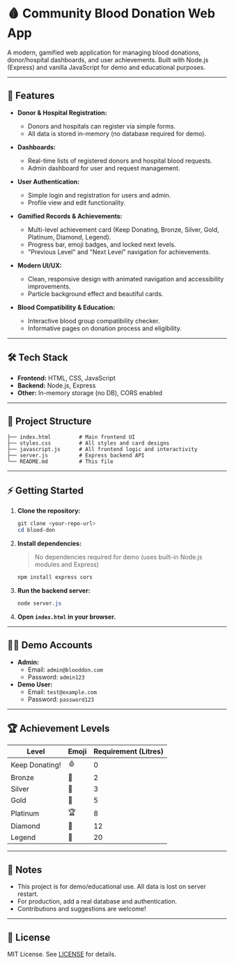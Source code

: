 # 🩸 Community Blood Donation Web App

A modern, gamified web application for managing blood donations, donor/hospital dashboards, and user achievements. Built with Node.js (Express) and vanilla JavaScript for demo and educational purposes.

---

## 🚀 Features

- **Donor & Hospital Registration:**
  - Donors and hospitals can register via simple forms.
  - All data is stored in-memory (no database required for demo).

- **Dashboards:**
  - Real-time lists of registered donors and hospital blood requests.
  - Admin dashboard for user and request management.

- **User Authentication:**
  - Simple login and registration for users and admin.
  - Profile view and edit functionality.

- **Gamified Records & Achievements:**
  - Multi-level achievement card (Keep Donating, Bronze, Silver, Gold, Platinum, Diamond, Legend).
  - Progress bar, emoji badges, and locked next levels.
  - "Previous Level" and "Next Level" navigation for achievements.

- **Modern UI/UX:**
  - Clean, responsive design with animated navigation and accessibility improvements.
  - Particle background effect and beautiful cards.

- **Blood Compatibility & Education:**
  - Interactive blood group compatibility checker.
  - Informative pages on donation process and eligibility.

---

## 🛠️ Tech Stack

- **Frontend:** HTML, CSS, JavaScript
- **Backend:** Node.js, Express
- **Other:** In-memory storage (no DB), CORS enabled

---

## 📂 Project Structure

```
├── index.html         # Main frontend UI
├── styles.css         # All styles and card designs
├── javascript.js      # All frontend logic and interactivity
├── server.js          # Express backend API
└── README.md          # This file
```

---

## ⚡ Getting Started

1. **Clone the repository:**
   ```powershell
   git clone <your-repo-url>
   cd blood-don
   ```
2. **Install dependencies:**
   > No dependencies required for demo (uses built-in Node.js modules and Express)
   ```powershell
   npm install express cors
   ```
3. **Run the backend server:**
   ```powershell
   node server.js
   ```
4. **Open `index.html` in your browser.**

---

## 🧑‍💻 Demo Accounts

- **Admin:**
  - Email: `admin@blooddon.com`
  - Password: `admin123`
- **Demo User:**
  - Email: `test@example.com`
  - Password: `password123`

---

## 🏆 Achievement Levels

| Level           | Emoji | Requirement (Litres) |
|-----------------|-------|----------------------|
| Keep Donating!  | 🩸    | 0                    |
| Bronze          | 🥉    | 2                    |
| Silver          | 🥈    | 3                    |
| Gold            | 🥇    | 5                    |
| Platinum        | 🏆    | 8                    |
| Diamond         | 💎    | 12                   |
| Legend          | 👑    | 20                   |

---

## 📢 Notes

- This project is for demo/educational use. All data is lost on server restart.
- For production, add a real database and authentication.
- Contributions and suggestions are welcome!

---

## 📜 License

MIT License. See [LICENSE](LICENSE) for details.
